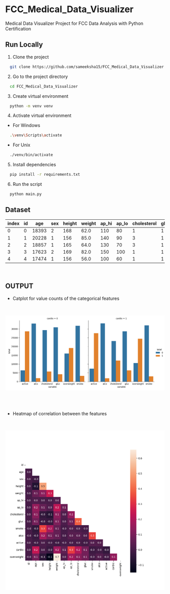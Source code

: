 # FCC_Medical_Data_Visualizer
Medical Data Visualizer Project for FCC Data Analysis with Python Certification

## Run Locally

1. Clone the project

```bash
  git clone https://github.com/sameeksha15/FCC_Medical_Data_Visualizer.git
```

2. Go to the project directory

```bash
  cd FCC_Medical_Data_Visualizer
```

3. Create virtual environment 

```bash
  python -m venv venv
```

4. Activate virtual environment

- For Windows
```bash
  .\venv\Scripts\activate
```

- For Unix
```bash
  ./venv/bin/activate
```

5. Install dependencies

```bash
  pip install -r requirements.txt
```

6. Run the script

```bash
  python main.py
```
## Dataset

|index|id|age|sex|height|weight|ap\_hi|ap\_lo|cholesterol|gluc|smoke|alco|active|cardio|
|---|---|---|---|---|---|---|---|---|---|---|---|---|---|
|0|0|18393|2|168|62\.0|110|80|1|1|0|0|1|0|
|1|1|20228|1|156|85\.0|140|90|3|1|0|0|1|1|
|2|2|18857|1|165|64\.0|130|70|3|1|0|0|0|1|
|3|3|17623|2|169|82\.0|150|100|1|1|0|0|1|1|
|4|4|17474|1|156|56\.0|100|60|1|1|0|0|0|0|

<br/>

## OUTPUT 

- Catplot for value counts of the categorical features
<br/>

[![CatPlot.png](catplot.png)]()

<br/>
<br/>

- Heatmap of correlation between the features
<br/>

[![Heatmap.png](heatmap.png)]()
